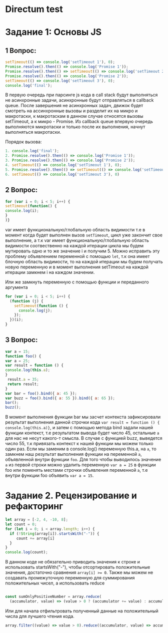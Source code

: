 # Directum test

# Задание 1: Основы JS
## 1 Вопрос: 
 ```js 
setTimeout(() => console.log('setTimeout 1'), 0);
Promise.resolve().then(() => console.log('Promise 1'));
Promise.resolve().then(() => setTimeout(() => console.log('setTimeout 2'), 0));
Promise.resolve().then(() => console.log('Promise 2'));
setTimeout(() => console.log('setTimeout 3'), 0);
console.log('final');
```

В первую очередь при парсинге js кода в call stack будут выполняться не асинхронные задачи, асинхронные будут отправляться в callback queue. После завершения не асинхронных задач, движок будет смотреть на ассинхронные вызовы и разделит их на микро и макротаски, к макротаскам в данном случае относятся вызовы setTimeout, а к микро - Promise. Из callback queue впервую очередь выполняются микротаски и только после их выполнения, начнут выполняться макротаски.     

Порядок вызова: 
```js
1. console.log('final');
2. Promise.resolve().then(() => console.log('Promise 1'));
3. Promise.resolve().then(() => console.log('Promise 2'));
4. setTimeout(() => console.log('setTimeout 1'), 0);
5. Promise.resolve().then(() => setTimeout(() => console.log('setTimeout 2'), 0));
6. setTimeout(() => console.log('setTimeout 3'), 0)
```


## 2 Вопрос: 
```js 
for (var i = 0; i < 5; i++) {
setTimeout(function() {
console.log(i);
}
)}
```

var имеет функциональную/глобальную область видимости т.е в момент когда будет выполнен вызов `setTimeout`, цикл уже закончит свое выполнение, а т.к var имеет функциональную/глобальную область видимости соотвественно на каждой итерации цикла мы будем мутировать одно и то же значение i и получим 5. Можно исправить эту проблему  объявлением переменной с помощью `let`, т.к она имеет блочную область видимости, то на каждой итерации мы будем получать новую переменную и в момент выполнения setTimeout на каждой итерации замкнем i на каждом значении.

Или же замкнуть переменную с помощью функции и переданного аргумента

```js
for (var i = 0; i < 5; i++) {
  (function (j) {
    setTimeout(function () {
      console.log(j);
    });
  })(i);
}


```

## 3 Вопрос: 
```js 
var a = 15;
function foo() {
var a = 25;
var result = function () {
console.log(this.a);
}
 result.a = 35;
 return result;
}
var bar = foo().bind({ a: 45 });
var buzz = foo().bind({ a: 55 }).bind({ a: 65 });
bar();
buzz();

```

В момент выполнения функции bar мы засчет контекста зафиксировали результат выполнения данной строчки кода `var result = function () {
console.log(this.a)}`, и затем с помощью метода bind задали нашей функции контекст, т.е результатом вывода будет число 45, остальные `a` для нас не несут какого-т смысла. В случае с функцией buzz, выведется число 55, т.к привязать контекст к нашей функции мы можем только один раз. 
Если мы заменим в console.log() переменную this.a, на `a`, то замкнем наш результат выполнения функции на переменной `a`, объявленной внутри функции `foo`. Для того чтобы выводилось значение `a` из первой строки можно удалить переменную `var a = 25` в функции foo или поменять местами строчки объявления переменной `a`, т.е внутри функции foo объявить `var a = 15`.


# Задание 2. Рецензирование и рефакторинг

```js 
let array = [-2, 4, -10, 8];
let count = 0;
for (let i = 0; i < array.length; i++) {
  if (!String(array[i]).startsWith("-")) {
     count += array[i]
  }
}
console.log(count);
```

В данном коде не обязательно приводить значения к строке и использовать startsWith("-"), чтобы отсортировать положительные значения, достаточно 
сравнения `array[i] >= 0`. Также мы можем не создавать промежуточную переменную для суммирования положительных чисел, а использовать reduce

```js

const sumOnlyPositiveNumber = array.reduce(
  (accumulator, value) => (value > 0 ? (accumulator += value) : accumulator),  0)
```
Или для начала отфильтровать полученный данные на положительный числа для лучшего чтения кода. 

```js
array.filter((value) => value > 0).reduce((accumulator, value) => accumulator + value, 0).
```


  